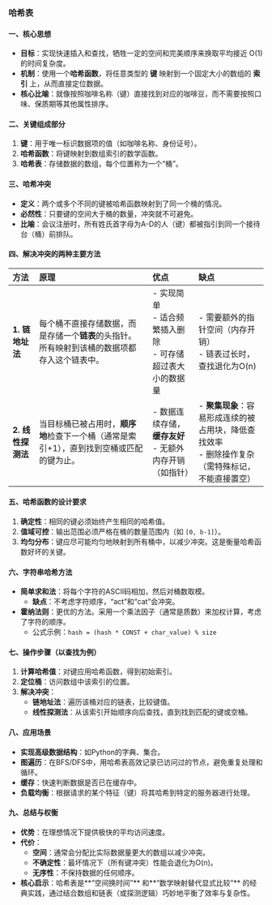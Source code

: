 ### **哈希表**

#### **一、核心思想**

- **目标**：实现快速插入和查找，牺牲一定的空间和完美顺序来换取平均接近 O(1) 的时间复杂度。
- **机制**：使用一个**哈希函数**，将任意类型的 **键** 映射到一个固定大小的数组的 **索引** 上，从而直接定位数据。
- **核心比喻**：就像按照咖啡名称（键）直接找到对应的咖啡豆，而不需要按照口味、保质期等其他属性排序。

#### **二、关键组成部分**
1.  **键**：用于唯一标识数据项的值（如咖啡名称、身份证号）。
2.  **哈希函数**：将键映射到数组索引的数学函数。
3.  **哈希表**：存储数据的数组，每个位置称为一个“桶”。

#### **三、哈希冲突**
- **定义**：两个或多个不同的键被哈希函数映射到了同一个桶的情况。
- **必然性**：只要键的空间大于桶的数量，冲突就不可避免。
- **比喻**：会议注册时，所有姓氏首字母为A-D的人（键）都被指引到同一个接待台（桶）前排队。

#### **四、解决冲突的两种主要方法**

| 方法              | 原理                                                         | 优点                                                         | 缺点                                                         |
| :---------------- | :----------------------------------------------------------- | :----------------------------------------------------------- | :----------------------------------------------------------- |
| **1. 链地址法**   | 每个桶不直接存储数据，而是存储一个**链表**的头指针。所有映射到该桶的数据项都存入这个链表中。 | - 实现简单<br>- 适合频繁插入删除<br>- 可存储超过表大小的数据量 | - 需要额外的指针空间（内存开销）<br>- 链表过长时，查找退化为O(n) |
| **2. 线性探测法** | 当目标桶已被占用时，**顺序地**检查下一个桶（通常是索引+1），直到找到空桶或匹配的键为止。 | - 数据连续存储，**缓存友好**<br>- 无额外内存开销（如指针）   | - **聚集现象**：容易形成连续的被占用块，降低查找效率<br>- 删除操作复杂（需特殊标记，不能直接置空） |

#### **五、哈希函数的设计要求**
1.  **确定性**：相同的键必须始终产生相同的哈希值。
2.  **值域可控**：输出范围必须严格在桶的数量范围内（如 `[0, b-1]`）。
3.  **均匀分布**：键应尽可能均匀地映射到所有桶中，以减少冲突。这是衡量哈希函数好坏的关键。

#### **六、字符串哈希方法**

- **简单求和法**：将每个字符的ASCII码相加，然后对桶数取模。
    - **缺点**：不考虑字符顺序，“act”和“cat”会冲突。
- **霍纳法则**：更优的方法。采用一个乘法因子（通常是质数）来加权计算，考虑了字符的顺序。
    - 公式示例：`hash = (hash * CONST + char_value) % size`

#### **七、操作步骤（以查找为例）**
1.  **计算哈希值**：对键应用哈希函数，得到初始索引。
2.  **定位桶**：访问数组中该索引的位置。
3.  **解决冲突**：
    - **链地址法**：遍历该桶对应的链表，比较键值。
    - **线性探测法**：从该索引开始顺序向后查找，直到找到匹配的键或空桶。

#### **八、应用场景**
- **实现高级数据结构**：如Python的字典、集合。
- **图遍历**：在BFS/DFS中，用哈希表高效记录已访问过的节点，避免重复处理和循环。
- **缓存**：快速判断数据是否已在缓存中。
- **负载均衡**：根据请求的某个特征（键）将其哈希到特定的服务器进行处理。

#### **九、总结与权衡**
- **优势**：在理想情况下提供极快的平均访问速度。
- **代价**：
    - **空间**：通常会分配比实际数据量更大的数组以减少冲突。
    - **不确定性**：最坏情况下（所有键冲突）性能会退化为O(n)。
    - **无序性**：不保持数据的任何顺序。
- **核心启示**：哈希表是**“空间换时间”** 和**“数学映射替代显式比较”** 的经典实践，通过结合数组和链表（或探测逻辑）巧妙地平衡了效率与复杂性。
